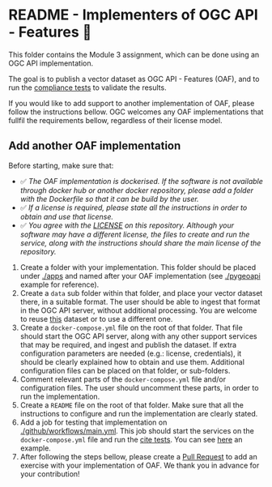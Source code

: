 # README - Implementers of OGC API - Features 🚀

This folder contains the Module 3 assignment, which can be done using an OGC API implementation.

The goal is to publish a vector dataset as OGC API - Features (OAF), and to run the [compliance tests](https://github.com/OSGeo/cite-runner) to validate the results.

If you would like to add support to another implementation of OAF, please follow the instructions bellow. OGC welcomes any OAF implementations that fullfil the requirements bellow, regardless of their license model. 

## Add another OAF implementation

Before starting, make sure that:

- ✅ *The OAF implementation is dockerised. If the software is not available through docker hub or another docker repository, please add a folder with the Dockerfile so that it can be build by the user.*
- ✅ *If a license is required, please state all the instructions in order to obtain and use that license.*
- ✅ *You agree with the [LICENSE](../LICENSE) on this repository. Although your software may have a different license, the files to create and run the service, along with the instructions should share the main license of the repository.*

1. Create a folder with your implementation. This folder should be placed under [./apps](.) and named after your OAF implementation (see [./pygeoapi](./pygeoapi/) example for reference).
2. Create a `data` sub folder within that folder, and place your vector dataset there, in a suitable format. The user should be able to ingest that format in the OGC API server, without additional processing. You are welcome to reuse [this](./pygeoapi/data/canada-hydat-daily-mean-02HC003.tinydb) dataset or to use a different one. 
3. Create a `docker-compose.yml` file on the root of that folder. That file should start the OGC API server, along with any other support services that may be required, and ingest and publish the dataset. If extra configuration parameters are needed (e.g.: license, credentials), it should be clearly explained how to obtain and use them. Additional configuration files can be placed on that folder, or sub-folders.
4. Comment relevant parts of the `docker-compose.yml` file and/or configuration files. The user should uncomment these parts, in order to run the implementation.
5. Create a `README` file on the root of that folder. Make sure that all the instructions to configure and run the implementation are clearly stated.
6. Add a job for testing that implementation on [./github/workflows/main.yml](../.github/workflows/main.yml). This job should start the services on the `docker-compose.yml` file and run the [cite tests](https://github.com/OSGeo/cite-runner). You can see [here](../.github/workflows/main.yml#L12) an example.
7. After following the steps bellow, please create a [Pull Request](https://github.com/ogcincubator/dev-exercise-template/pulls) to add an exercise with your implementation of OAF. We thank you in advance for your contribution!